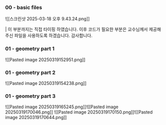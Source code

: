 ### 00 - basic files
![[스크린샷 2025-03-18 오후 9.43.24.png]]

| 이 부분까지는 직접 타이핑 하였습니다. 이후 코드가 필요한 부분은 교수님께서 제공해주신 파일을 사용하도록 하겠습니다. 감사합니다.

### 01 - geometry part 1

![[Pasted image 20250319152951.png]]

### 01 - geometry part 2
![[Pasted image 20250319154238.png]]
### 01 - geometry part 3
![[Pasted image 20250319165245.png]]![[Pasted image 20250319170046.png]]
![[Pasted image 20250319170150.png]]![[Pasted image 20250319170644.png]]